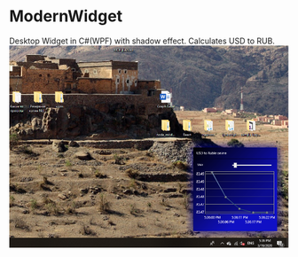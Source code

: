 # ModernWidget
 Desktop Widget in C#(WPF) with shadow effect. Calculates USD to RUB. 
![photo](image.png)
 
 

